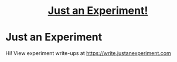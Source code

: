 <a href="https://justanexperiment.com">
  <h1 align="center">Just an Experiment!</h1>
</a>

# Just an Experiment

Hi! View experiment write-ups at https://write.justanexperiment.com
